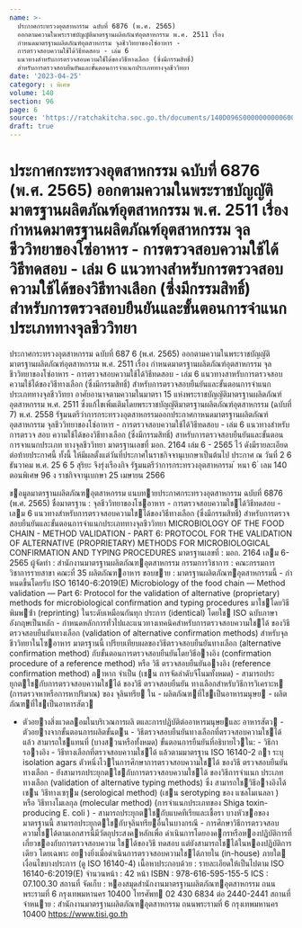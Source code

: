 ```yaml
---
name: >-
  ประกาศกระทรวงอุตสาหกรรม ฉบับที่ 6876 (พ.ศ. 2565)
  ออกตามความในพระราชบัญญัติมาตรฐานผลิตภัณฑ์อุตสาหกรรม พ.ศ. 2511 เรื่อง 
  กำหนดมาตรฐานผลิตภัณฑ์อุตสาหกรรม จุลชีววิทยาของโซ่อาหาร -
  การตรวจสอบความใช้ได้วิธีทดสอบ - เล่ม 6 
  แนวทางสำหรับการตรวจสอบความใช้ได้ของวิธีทางเลือก (ซึ่งมีกรรมสิทธิ์) 
  สำหรับการตรวจสอบยืนยันและขั้นตอนการจำแนกประเภททางจุลชีววิทยา
date: '2023-04-25'
category: ง พิเศษ
volume: 140
section: 96
page: 6
source: 'https://ratchakitcha.soc.go.th/documents/140D096S0000000000600.pdf'
draft: true
---
```


# ประกาศกระทรวงอุตสาหกรรม ฉบับที่ 6876 (พ.ศ. 2565) ออกตามความในพระราชบัญญัติมาตรฐานผลิตภัณฑ์อุตสาหกรรม พ.ศ. 2511 เรื่อง  กำหนดมาตรฐานผลิตภัณฑ์อุตสาหกรรม จุลชีววิทยาของโซ่อาหาร - การตรวจสอบความใช้ได้วิธีทดสอบ - เล่ม 6  แนวทางสำหรับการตรวจสอบความใช้ได้ของวิธีทางเลือก (ซึ่งมีกรรมสิทธิ์)  สำหรับการตรวจสอบยืนยันและขั้นตอนการจำแนกประเภททางจุลชีววิทยา

ประกาศกระทรวงอุตสาหกรรม ฉบับที่ 687 6 (พ.ศ. 2565) ออกตามความในพระราชบัญญัติมาตรฐานผลิตภัณฑ์อุตสาหกรรม พ.ศ. 2511 เรื่อง กำหนดมาตรฐานผลิตภัณฑ์อุตสาหกรรม จุลชีววิทยาของโซ่อาหาร - การตรวจสอบความใช้ได้วิธีทดสอบ - เล่ม 6 แนวทางสาหรับการตรวจสอบความใช้ได้ของวิธีทางเลือก (ซึ่งมีกรรมสิทธิ์) สำหรับการตรวจสอบยืนยันและขั้นตอนการจำแนกประเภททางจุลชีววิทยา อาศัยอานาจตามความในมาตรา 15 แห่งพระราชบัญญัติมาตรฐานผลิตภัณฑ์อุตสาหกรรม พ.ศ. 2511 ซึ่งแก้ไขเพิ่มเติมโดยพระราชบัญญัติมาตรฐานผลิตภัณฑ์อุตสาหกรรม (ฉบับที่ 7) พ.ศ. 2558 รัฐมนตรีว่าการกระทรวงอุตสาหกรรมออกประกาศกาหนดมาตรฐานผลิตภัณฑ์อุตสาหกรรม จุลชีววิทยาของโซ่อาหาร - การตรวจสอบความใช้ได้วิธีทดสอบ - เล่ม 6 แนวทางสำหรับการตรวจ สอบ ความใช้ได้ของวิธีทางเลือก (ซึ่งมีกรรมสิทธิ์) สาหรับการตรวจสอบยืนยันและขั้นตอนการจาแนกประเภท ทางจุลชีววิทยา มาตรฐานเลขที่ มอก. 2164 เล่ม 6 - 2565 ไว้ ดังมีรายละเอียดต่อท้ายประกาศนี้ ทั้งนี้ ให้มีผลตั้งแต่วันที่ประกาศในราชกิจจานุเบกษาเป็นต้นไป ประกาศ ณ วันที่ 2 6 ธันวาคม พ.ศ. 25 6 5 สุริยะ จึงรุ่งเรืองกิจ รัฐมนตรีว่าการกระทรวงอุตสาหกรรม ้ หนา 6 ่ เลม 140 ตอนพิเศษ 96 ง ราชกิจจานุเบกษา 25 เมษายน 2566

ขอมูลมาตรฐานผลิตภัณฑอุตสาหกรรม แนบทายประกาศกระทรวงอุตสาหกรรม ฉบับที่ 6876 (พ.ศ. 2565) ชื่อมาตรฐาน : จุลชีววิทยาของโซอาหาร - การตรวจสอบความใชได้วิธีทดสอบ - เลม 6 แนวทางสําหรับการตรวจสอบความใชได้ของวิธีทางเลือก (ซึ่งมีกรรมสิทธิ์) สําหรับการตรวจสอบยืนยันและขั้นตอนการจําแนกประเภททางจุลชีววิทยา MICROBIOLOGY OF THE FOOD CHAIN - METHOD VALIDATION - PART 6: PROTOCOL FOR THE VALIDATION OF ALTERNATIVE (PROPRIETARY) METHODS FOR MICROBIOLOGICAL CONFIRMATION AND TYPING PROCEDURES มาตรฐานเลขที่ : มอก. 2164 เลม 6-2565 ผู้จัดทํา : สํานักงานมาตรฐานผลิตภัณฑอุตสาหกรรม กรรมการวิชาการ : คณะกรรมการวิชาการรายสาขา คณะที่ 35 ผลิตภัณฑอาหาร ขอบขาย : มาตรฐานผลิตภัณฑอุตสาหกรรมนี้ - กําหนดขึ้นโดยรับ ISO 16140-6:2019(E) Microbiology of the food chain — Method validation — Part 6: Protocol for the validation of alternative (proprietary) methods for microbiological confirmation and typing procedures มาใชโดยวิธี พิมพซ้ํา (reprinting) ในระดับเหมือนกันทุก ประการ (identical) โดยใช ISO ฉบับภาษาอังกฤษเป็นหลัก - กําหนดหลักการทั่วไปและแนวทางเทคนิคสําหรับการตรวจสอบความใชได้ ของวิธีตรวจสอบยืนยันทางเลือก (validation of alternative confirmation methods) สําหรับจุลชีววิทยาในโซอาหาร มาตรฐานนี้ เปรียบเทียบผลของวิธีตรวจสอบยืนยันทางเลือก (alternative confirmation method) กับขั้นตอนการตรวจสอบยืนยันโดยวิธีอางอิง (confirmation procedure of a reference method) หรือ วิธี ตรวจสอบยืนยันอางอิง (reference confirmation method) ถาหาก จําเป็น (เชน การจัดลําดับจีโนมทั้งหมด) - สามารถประยุกตใชกับการตรวจสอบความใชได้ ของวิธี ตรวจสอบยืนยัน ทางเลือกสําหรับวิธีการวิเคราะห (การตรวจหาหรือการหาปริมาณ) ของ จุลินทรีย ใน - ผลิตภัณฑที่ใชเป็นอาหารมนุษย - ผลิตภัณฑที่ใชเป็นอาหารสัตว

- ตัวอยางสิ่งแวดลอมในบริเวณการผลิ ตและการปฏิบัติต่ออาหารมนุษยและ อาหารสัตว - ตัวอยางจากขั้นตอนการผลิตขั้นตน - วิธีตรวจสอบยืนยันทางเลือกที่ตรวจสอบความใชได้แล้ว สามารถใชแทนที่ (บางสวนหรือทั้งหมด) ขั้นตอนการยืนยันที่อธิบายไวใน: - วิธีการอางอิง - วิธีทางเลือกที่ตรวจสอบความใชได้ แล้วตามมาตรฐาน ISO 16140-2 ถา ระบุ isolation agars ตัวหนึ่งไวในการศึกษาการตรวจสอบความใชได้ ของวิธี ตรวจสอบยืนยันทางเลือก - ยังสามารถประยุกตใชกับการตรวจสอบความใชได้ ของวิธีการจําแนก ประเภททางเลือก (validation of alternative typing methods) ซึ่ง สามารถใชวิธีอางอิงได้ เชน วิธีทางเซรุม (serological method) (เชน serotyping ของ แซลโมเนลลา ) หรือ วิธีทางโมเลกุล (molecular method) (การจําแนกประเภทของ Shiga toxin-producing E. coli ) - สามารถประยุกตใชกับแบคทีเรียและเชื้อรา บางหัวขอของมาตรฐานนี้ สามารถประยุกตใชกับจุลินทรียอื่นในบางกรณี - การศึกษาวิธีการตรวจสอบความใชได้ตามเอกสารนี้มีวัตถุประสงคหลักเพื่อ ดําเนินการโดยองคกรหรือหองปฏิบัติการที่เกี่ยวของกับการตรวจสอบความ ใชได้ของวิธี ทดสอบ แต่ยังสามารถใชได้ในหองปฏิบัติการเดียว โดยเฉพาะ อยางยิ่งเมื่อดําเนินการตรวจสอบความใชได้ภายใน (in-house) ภายใต เงื่อนไขบางประการ (ดู ISO 16140-4) เนื้อหาประกอบด้วย : รายละเอียดให้เป็นไปตาม ISO 16140-6:2019(E) จํานวนหน้า : 42 หน้า ISBN : 978-616-595-155-5 ICS : 07.100.30 สถานที่ จัดเก็บ : หองสมุดสํานักงานมาตรฐานผลิตภัณฑอุตสาหกรรม ถนนพระรามที่ 6 กรุงเทพมหานคร 10400 โทรศัพท 02 430 6834 ต่อ 2440-2441 สถานที่จําหนาย : สํานักงานมาตรฐานผลิตภัณฑอุตสาหกรรม ถนนพระรามที่ 6 กรุงเทพมหานคร 10400 https://www.tisi.go.th
